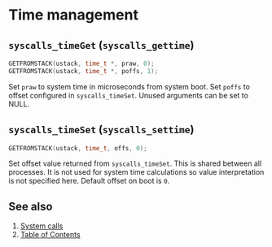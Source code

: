 # Time management

## `syscalls_timeGet` (`syscalls_gettime`)

````C
GETFROMSTACK(ustack, time_t *, praw, 0);
GETFROMSTACK(ustack, time_t *, poffs, 1);
````

Set `praw` to system time in microseconds from system boot. Set `poffs` to
offset configured in `syscalls_timeSet`. Unused arguments can be set to NULL.

## `syscalls_timeSet` (`syscalls_settime`)

````C
GETFROMSTACK(ustack, time_t, offs, 0);
````

Set offset value returned from `syscalls_timeSet`. This is shared between all
processes. It is not used for system time calculations so value interpretation
is not specified here. Default offset on boot is `0`.

## See also

1. [System calls](index.md)
2. [Table of Contents](../../index.md)
